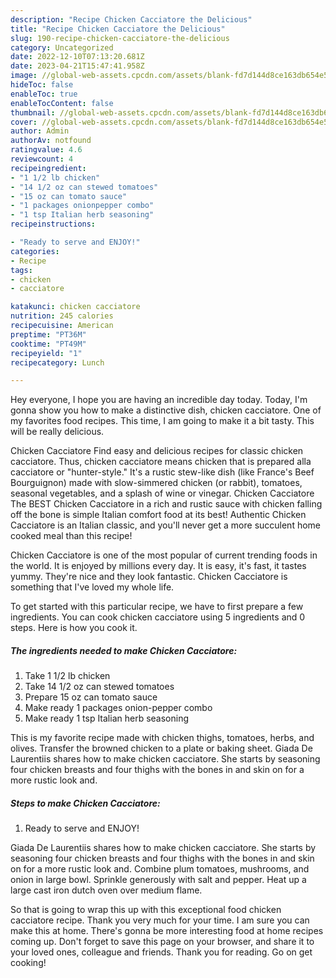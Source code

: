 ```yaml
---
description: "Recipe Chicken Cacciatore the Delicious"
title: "Recipe Chicken Cacciatore the Delicious"
slug: 190-recipe-chicken-cacciatore-the-delicious
category: Uncategorized
date: 2022-12-10T07:13:20.681Z
date: 2023-04-21T15:47:41.958Z
image: //global-web-assets.cpcdn.com/assets/blank-fd7d144d8ce163db654e5a02c40b08a2775adb7897d16e4062681dc7e1b2800f.png
hideToc: false
enableToc: true
enableTocContent: false
thumbnail: //global-web-assets.cpcdn.com/assets/blank-fd7d144d8ce163db654e5a02c40b08a2775adb7897d16e4062681dc7e1b2800f.png
cover: //global-web-assets.cpcdn.com/assets/blank-fd7d144d8ce163db654e5a02c40b08a2775adb7897d16e4062681dc7e1b2800f.png
author: Admin
authorAv: notfound
ratingvalue: 4.6
reviewcount: 4
recipeingredient:
- "1 1/2 lb chicken"
- "14 1/2 oz can stewed tomatoes"
- "15 oz can tomato sauce"
- "1 packages onionpepper combo"
- "1 tsp Italian herb seasoning"
recipeinstructions:

- "Ready to serve and ENJOY!"
categories:
- Recipe
tags:
- chicken
- cacciatore

katakunci: chicken cacciatore 
nutrition: 245 calories
recipecuisine: American
preptime: "PT36M"
cooktime: "PT49M"
recipeyield: "1"
recipecategory: Lunch

---
```



Hey everyone, I hope you are having an incredible day today. Today, I'm gonna show you how to make a distinctive dish, chicken cacciatore. One of my favorites food recipes. This time, I am going to make it a bit tasty. This will be really delicious.

Chicken Cacciatore Find easy and delicious recipes for classic chicken cacciatore. Thus, chicken cacciatore means chicken that is prepared alla cacciatore or &#34;hunter-style.&#34; It&#39;s a rustic stew-like dish (like France&#39;s Beef Bourguignon) made with slow-simmered chicken (or rabbit), tomatoes, seasonal vegetables, and a splash of wine or vinegar. Chicken Cacciatore The BEST Chicken Cacciatore in a rich and rustic sauce with chicken falling off the bone is simple Italian comfort food at its best! Authentic Chicken Cacciatore is an Italian classic, and you&#39;ll never get a more succulent home cooked meal than this recipe!

Chicken Cacciatore is one of the most popular of current trending foods in the world. It is enjoyed by millions every day. It is easy, it's fast, it tastes yummy. They're nice and they look fantastic. Chicken Cacciatore is something that I've loved my whole life.


To get started with this particular recipe, we have to first prepare a few ingredients. You can cook chicken cacciatore using 5 ingredients and 0 steps. Here is how you cook it.

<!--inarticleads1-->

##### The ingredients needed to make Chicken Cacciatore:

1. Take 1 1/2 lb chicken
1. Take 14 1/2 oz can stewed tomatoes
1. Prepare 15 oz can tomato sauce
1. Make ready 1 packages onion-pepper combo
1. Make ready 1 tsp Italian herb seasoning


This is my favorite recipe made with chicken thighs, tomatoes, herbs, and olives. Transfer the browned chicken to a plate or baking sheet. Giada De Laurentiis shares how to make chicken cacciatore. She starts by seasoning four chicken breasts and four thighs with the bones in and skin on for a more rustic look and. 

<!--inarticleads2-->

##### Steps to make Chicken Cacciatore:


1. Ready to serve and ENJOY!

Giada De Laurentiis shares how to make chicken cacciatore. She starts by seasoning four chicken breasts and four thighs with the bones in and skin on for a more rustic look and. Combine plum tomatoes, mushrooms, and onion in large bowl. Sprinkle generously with salt and pepper. Heat up a large cast iron dutch oven over medium flame. 

So that is going to wrap this up with this exceptional food chicken cacciatore recipe. Thank you very much for your time. I am sure you can make this at home. There's gonna be more interesting food at home recipes coming up. Don't forget to save this page on your browser, and share it to your loved ones, colleague and friends. Thank you for reading. Go on get cooking!
